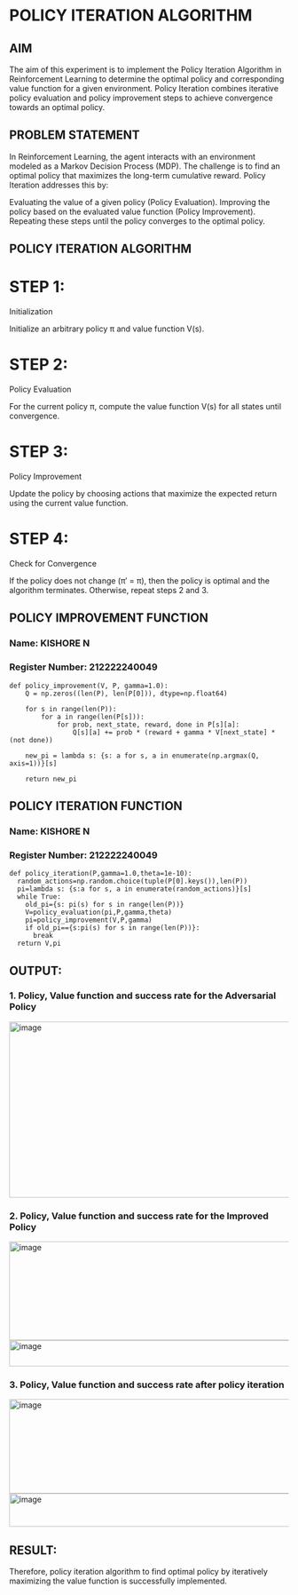 # POLICY ITERATION ALGORITHM

## AIM
The aim of this experiment is to implement the Policy Iteration Algorithm in Reinforcement Learning to determine the optimal policy and corresponding value function for a given environment. Policy Iteration combines iterative policy evaluation and policy improvement steps to achieve convergence towards an optimal policy.

## PROBLEM STATEMENT
In Reinforcement Learning, the agent interacts with an environment modeled as a Markov Decision Process (MDP).
The challenge is to find an optimal policy that maximizes the long-term cumulative reward.
Policy Iteration addresses this by:

Evaluating the value of a given policy (Policy Evaluation).
Improving the policy based on the evaluated value function (Policy Improvement).
Repeating these steps until the policy converges to the optimal policy.

## POLICY ITERATION ALGORITHM
# STEP 1:
Initialization

Initialize an arbitrary policy π and value function V(s).

# STEP 2:
Policy Evaluation

For the current policy π, compute the value function V(s) for all states until convergence.

# STEP 3:
Policy Improvement

Update the policy by choosing actions that maximize the expected return using the current value function.
# STEP 4:
Check for Convergence

If the policy does not change (π′ = π), then the policy is optimal and the algorithm terminates.
Otherwise, repeat steps 2 and 3.

## POLICY IMPROVEMENT FUNCTION
### Name: KISHORE N
### Register Number: 212222240049
```
def policy_improvement(V, P, gamma=1.0):
    Q = np.zeros((len(P), len(P[0])), dtype=np.float64)

    for s in range(len(P)):
        for a in range(len(P[s])):
            for prob, next_state, reward, done in P[s][a]:
                Q[s][a] += prob * (reward + gamma * V[next_state] * (not done))

    new_pi = lambda s: {s: a for s, a in enumerate(np.argmax(Q, axis=1))}[s]

    return new_pi

```
## POLICY ITERATION FUNCTION
### Name: KISHORE N
### Register Number: 212222240049
```
def policy_iteration(P,gamma=1.0,theta=1e-10):
  random_actions=np.random.choice(tuple(P[0].keys()),len(P))
  pi=lambda s: {s:a for s, a in enumerate(random_actions)}[s]
  while True:
    old_pi={s: pi(s) for s in range(len(P))}
    V=policy_evaluation(pi,P,gamma,theta)
    pi=policy_improvement(V,P,gamma)
    if old_pi=={s:pi(s) for s in range(len(P))}:
      break
  return V,pi

```

## OUTPUT:
### 1. Policy, Value function and success rate for the Adversarial Policy
<img width="610" height="317" alt="image" src="https://github.com/user-attachments/assets/9c080989-3d51-4bdd-aa2e-5aa0909c3bb0" />


### 2. Policy, Value function and success rate for the Improved Policy
<img width="571" height="178" alt="image" src="https://github.com/user-attachments/assets/ebcc2722-fadb-4a42-aafd-d94d1b3fddab" />
<img width="704" height="47" alt="image" src="https://github.com/user-attachments/assets/d09c78e6-e937-4794-8473-07240ef5fa4d" />

### 3. Policy, Value function and success rate after policy iteration
<img width="882" height="170" alt="image" src="https://github.com/user-attachments/assets/2a26a80c-877d-420a-8c71-851c4b6f2fe4" />
<img width="746" height="60" alt="image" src="https://github.com/user-attachments/assets/1cbe7667-4678-4554-be1b-706b0c6f6e81" />

## RESULT:
Therefore, policy iteration algorithm to find optimal policy by iteratively maximizing the value function is successfully implemented.
